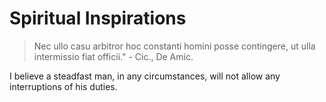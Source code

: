 # Spiritual Inspirations

> Nec ullo casu arbitror hoc constanti homini posse contingere, ut ulla intermissio fiat officii."  - Cic., De Amic.

I believe a steadfast man, in any circumstances, will not allow any interruptions of his duties.
